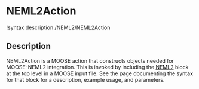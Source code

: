 # NEML2Action

!syntax description /NEML2/NEML2Action

## Description

NEML2Action is a MOOSE action that constructs objects needed for MOOSE-NEML2
integration. This is invoked by including the [NEML2](syntax/NEML2/index.md)
block at the top level in a MOOSE input file. See the page documenting
the syntax for that block for a description, example usage, and parameters.
